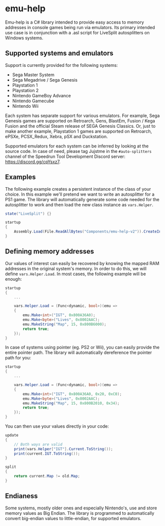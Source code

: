 # emu-help

Emu-help is a C# library intended to provide easy access to memory addresses in console games being run via emulators.
Its primary intended use case is in conjunction with a .asl script for LiveSplit autosplitters on Windows systems.

## Supported systems and emulators

Support is currently provided for the following systems:
- Sega Master System
- Sega Megadrive / Sega Genesis
- Playstation 1
- Playstation 2
- Nintendo GameBoy Advance
- Nintendo Gamecube
- Nintendo Wii

Each system has separate support for various emulators. For example, Sega Genesis games are supported on Retroarch, Gens, BlastEm, Fusion / Kega Fusion and the official Steam release of SEGA Genesis Classics. Or, just to make another example, Playstation 1 games are supported on Retroarch, ePSXe, PCSX_Redux, Xebra, pSX and Duckstation.

Supported emulators for each system can be inferred by looking at the source code. In case of need, please tag Jujstme in the `#auto-splitters` channel of the Speedrun Tool Development Discord server: https://discord.gg/cpYsxz7.

## Examples

The following example creates a persistent instance of the class of your choice. In this example we'll pretend we want to write an autosplitter for a PS1 game.
The library will automatically generate some code needed for the autosplitter to work and then load the new class instance as `vars.Helper`.

```cs
state("LiveSplit") {}

startup
{
    Assembly.Load(File.ReadAllBytes("Components/emu-help-v2")).CreateInstance("PS1");
}
```

## Defining memory addresses

Our values of interest can easily be recovered by knowing the mapped RAM addresses in the original system's memory. In order to do this, we will define `vars.Helper.Load`.
In most cases, the following example will be enough:

```cs
startup
{
    ...

    vars.Helper.Load = (Func<dynamic, bool>)(emu => 
    {
        emu.Make<int>("IGT", 0x800A36A0);
        emu.Make<byte>("Lives", 0x8002AAC);
        emu.MakeString("Map", 15, 0x800B6000);
        return true;
    });
}
```

In case of systems using pointer (eg. PS2 or Wii), you can easily provide the entire pointer path. The library will automatically dereference the pointer path for you:

```cs
startup
{
    ...

    vars.Helper.Load = (Func<dynamic, bool>)(emu => 
    {
        emu.Make<int>("IGT", 0x800A36A0, 0x20, 0xC0);
        emu.Make<byte>("Lives", 0x8002AAC);
        emu.MakeString("Map", 15, 0x800B2010, 0x34);
        return true;
    });
}
```

You can then use your values directly in your code:

```cs
update
{
    // Both ways are valid
    print(vars.Helper["IGT"].Current.ToString());
    print(current.IGT.ToString());
}

split
{
    return current.Map != old.Map;
}
```

## Endianess

Some systems, mostly older ones and especially Nintendo's, use and store memory values as Big Endian. The library is programmed to automatically convert big-endian values to little-endian, for supported emulators.